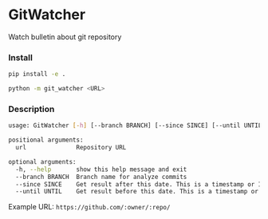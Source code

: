 # GitWatcher
Watch bulletin about git repository

### Install
```bash
pip install -e .

python -m git_watcher <URL>  
```
### Description
```bash
usage: GitWatcher [-h] [--branch BRANCH] [--since SINCE] [--until UNTIL] url

positional arguments:
  url              Repository URL

optional arguments:
  -h, --help       show this help message and exit
  --branch BRANCH  Branch name for analyze commits
  --since SINCE    Get result after this date. This is a timestamp or ISO format
  --until UNTIL    Get result before this date. This is a timestamp or ISO format

```

Example URL: `https://github.com/:owner/:repo/`
